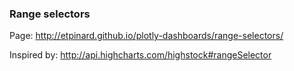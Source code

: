 ### Range selectors

Page: http://etpinard.github.io/plotly-dashboards/range-selectors/

Inspired by: http://api.highcharts.com/highstock#rangeSelector
